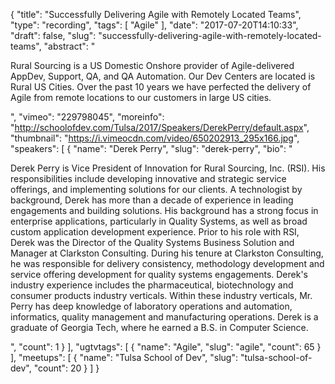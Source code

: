 {
  "title": "Successfully Delivering Agile with Remotely Located Teams",
  "type": "recording",
  "tags": [
    "Agile"
  ],
  "date": "2017-07-20T14:10:33",
  "draft": false,
  "slug": "successfully-delivering-agile-with-remotely-located-teams",
  "abstract": "<p>Rural Sourcing is a US Domestic Onshore provider of Agile-delivered AppDev, Support, QA, and QA Automation. Our Dev Centers are located is Rural US Cities. Over the past 10 years we have perfected the delivery of Agile from remote locations to our customers in large US cities.</p>",
  "vimeo": "229798045",
  "moreinfo": "http://schoolofdev.com/Tulsa/2017/Speakers/DerekPerry/default.aspx",
  "thumbnail": "https://i.vimeocdn.com/video/650202913_295x166.jpg",
  "speakers": [
    {
      "name": "Derek Perry",
      "slug": "derek-perry",
      "bio": "<p>Derek Perry is Vice President of Innovation for Rural Sourcing, Inc. (RSI). His responsibilities include developing innovative and strategic service offerings, and implementing solutions for our clients. A technologist by background, Derek has more than a decade of experience in leading engagements and building solutions. His background has a strong focus in enterprise applications, particularly in Quality Systems, as well as broad custom application development experience. Prior to his role with RSI, Derek was the Director of the Quality Systems Business Solution and Manager at Clarkston Consulting. During his tenure at Clarkston Consulting, he was responsible for delivery consistency, methodology development and service offering development for quality systems engagements. Derek's industry experience includes the pharmaceutical, biotechnology and consumer products industry verticals. Within these industry verticals, Mr. Perry has deep knowledge of laboratory operations and automation, informatics, quality management and manufacturing operations. Derek is a graduate of Georgia Tech, where he earned a B.S. in Computer Science.</p>",
      "count": 1
    }
  ],
  "ugtvtags": [
    {
      "name": "Agile",
      "slug": "agile",
      "count": 65
    }
  ],
  "meetups": [
    {
      "name": "Tulsa School of Dev",
      "slug": "tulsa-school-of-dev",
      "count": 20
    }
  ]
}